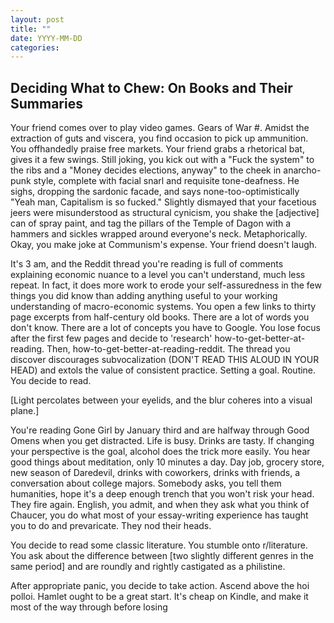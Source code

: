 ```yaml
---
layout: post
title: ""
date: YYYY-MM-DD
categories: 
---
```


## Deciding What to Chew: On Books and Their Summaries

Your friend comes over to play video games. Gears of War #. Amidst the extraction of guts and viscera, you find occasion to pick up ammunition. You offhandedly praise free markets. Your friend grabs a rhetorical bat, gives it a few swings. Still joking, you kick out with a "Fuck the system" to the ribs and a "Money decides elections, anyway" to the cheek in anarcho-punk style, complete with facial snarl and requisite tone-deafness. He sighs, dropping the sardonic facade, and says none-too-optimistically "Yeah man, Capitalism is so fucked." Slightly dismayed that your facetious jeers were misunderstood as structural cynicism, you shake the [adjective] can of spray paint, and tag the pillars of the Temple of Dagon with a hammers and sickles wrapped around everyone's neck. Metaphorically. Okay, you make joke at Communism's expense. Your friend doesn't laugh.

It's 3 am, and the Reddit thread you're reading is full of comments explaining economic nuance to a level you can't understand, much less repeat. In fact, it does more work to erode your self-assuredness in the few things you did know than adding anything useful to your working understanding of macro-economic systems. You open a few links to thirty page excerpts from half-century old books. There are a lot of words you don't know. There are a lot of concepts you have to Google. You lose focus after the first few pages and decide to 'research' how-to-get-better-at-reading. Then, how-to-get-better-at-reading-reddit. The thread you discover discourages subvocalization (DON'T READ THIS ALOUD IN YOUR HEAD) and extols the value of consistent practice. Setting a goal. Routine. You decide to read.

[Light percolates between your eyelids, and the blur coheres into a visual plane.]

You're reading Gone Girl by January third and are halfway through Good Omens when you get distracted. Life is busy. Drinks are tasty. If changing your perspective is the goal, alcohol does the trick more easily. You hear good things about meditation, only 10 minutes a day. Day job, grocery store, new season of Daredevil, drinks with coworkers, drinks with friends, a conversation about college majors. Somebody asks, you tell them humanities, hope it's a deep enough trench that you won't risk your head. They fire again. English, you admit, and when they ask what you think of Chaucer, you do what most of your essay-writing experience has taught you to do and prevaricate. They nod their heads.

You decide to read some classic literature. You stumble onto r/literature. You ask about the difference between [two slightly different genres in the same period] and are roundly and rightly castigated as a philistine. 

After appropriate panic, you decide to take action. Ascend above the hoi polloi. Hamlet ought to be a great start. It's cheap on Kindle, and make it most of the way through before losing








[^1]:  “Some books are to be tasted, others to be swallowed, and some few to be chewed and digested; that is, some books are to be read only in parts; others to be read, but not curiously; and some few are to be read wholly, and with diligence and attention.” - Francis Bacon, The Essays